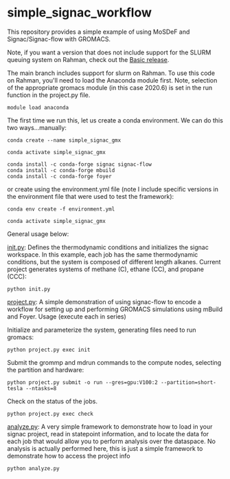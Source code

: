 # simple_signac_workflow

This repository provides a simple example of using MoSDeF and Signac/Signac-flow with GROMACS. 

Note, if you want a version that does not include support for the SLURM queuing system  on Rahman, check out the [Basic release](https://github.com/chrisiacovella/simple_signac_workflow/tree/Basic).  

The main branch includes support for slurm on Rahman. To use this code on Rahman, you'll need to load the Anaconda module first.  Note, selection of the appropriate gromacs module (in this case 2020.6) is set in the run function in the project.py file. 


```
module load anaconda
```

The first time we run this, let us create a conda environment.  We can do this two ways...manually:

```
conda create --name simple_signac_gmx

conda activate simple_signac_gmx

conda install -c conda-forge signac signac-flow
conda install -c conda-forge mbuild
conda install -c conda-forge foyer
```

or create using the environment.yml file (note I include specific versions in the environment file that were used to test the framework):

```
conda env create -f environment.yml

conda activate simple_signac_gmx
```

General usage below:

[init.py](init.py): Defines the thermodynamic conditions and initializes the signac workspace.  In this example, each job has the same thermodynamic conditions, but the system is composed of different length alkanes. Current project generates systems of methane (C), ethane (CC), and propane (CCC):

```
python init.py
```

[project.py](project.py): A simple demonstration of using signac-flow to encode a workflow for setting up and performing GROMACS simulations using mBuild and Foyer. Usage (execute each in series)

Initialize and parameterize the system, generating  files need to run gromacs:
```
python project.py exec init 
```

Submit the grommp and mdrun commands to the compute nodes, selecting the partition and hardware:
``` 
python project.py submit -o run --gres=gpu:V100:2 --partition=short-tesla --ntasks=8
```
Check on the status of the jobs.
```
python project.py exec check
```

[analyze.py](analyze.py): A very simple framework to demonstrate how to load in your signac project, read in statepoint information, and  to locate the data for each job that would allow you to perform analysis over the dataspace. No analysis is actually performed here, this is just a simple framework to demonstrate how to access the project info

```
python analyze.py
```
